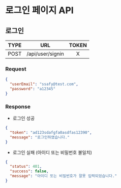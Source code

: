 # 로그인 페이지 API

## 로그인

| TYPE |        URL        | TOKEN |
| :--: | :---------------: | :---: |
| POST | /api/user/signin |   X   |

### Request

```json
{
  "userEmail": "ssafy@test.com",
  "password": "a12345"
}
```

### Response

- 로그인 성공

```json
{
  "token": "ad123sdafgfa0asdfas12390",
  "message": "로그인하였습니다."
}
```

- 로그인 실패 (아이디 또는 비밀번호 불일치)

```json
{
  "status": 401,
  "success": false,
  "message": "아이디 또는 비밀번호가 잘못 입력되었습니다."
}
```

